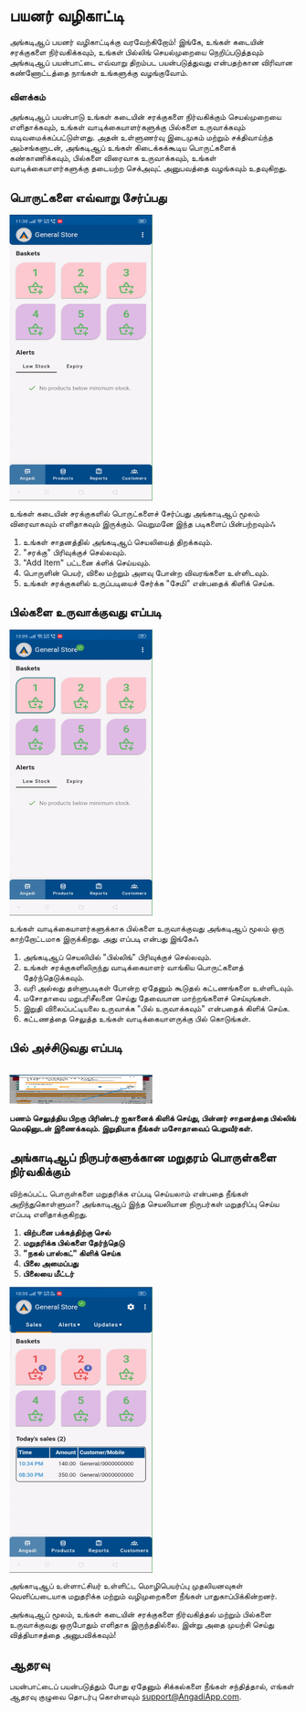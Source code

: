 # பயனர் வழிகாட்டி

அங்கடிஆப் பயனர் வழிகாட்டிக்கு வரவேற்கிறோம்! இங்கே, உங்கள் கடையின் சரக்குகளை நிர்வகிக்கவும், உங்கள் பில்லிங் செயல்முறையை நெறிப்படுத்தவும் அங்கடிஆப் பயன்பாட்டை எவ்வாறு திறம்பட பயன்படுத்துவது என்பதற்கான விரிவான கண்ணோட்டத்தை நாங்கள் உங்களுக்கு வழங்குவோம்.

### விளக்கம்

அங்கடிஆப் பயன்பாடு உங்கள் கடையின் சரக்குகளை நிர்வகிக்கும் செயல்முறையை எளிதாக்கவும், உங்கள் வாடிக்கையாளர்களுக்கு பில்களை உருவாக்கவும் வடிவமைக்கப்பட்டுள்ளது. அதன் உள்ளுணர்வு இடைமுகம் மற்றும் சக்திவாய்ந்த அம்சங்களுடன், அங்கடிஆப் உங்கள் கிடைக்கக்கூடிய பொருட்களைக் கண்காணிக்கவும், பில்களை விரைவாக உருவாக்கவும், உங்கள் வாடிக்கையாளர்களுக்கு தடையற்ற செக்அவுட் அனுபவத்தை வழங்கவும் உதவுகிறது.

## பொருட்களை எவ்வாறு சேர்ப்பது <br>

<div style="width: 250px; height: 500px; overflow: hidden;">
  <img src="/.vitepress/assets/add_item.gif" alt="Add Items" style="width: 100%; height: 100%;">
</div>

உங்கள் கடையின் சரக்குகளில் பொருட்களைச் சேர்ப்பது அங்காடிஆப் மூலம் விரைவாகவும் எளிதாகவும் இருக்கும். வெறுமனே இந்த படிகளைப் பின்பற்றவும்ஃ

1. உங்கள் சாதனத்தில் அங்கடிஆப் செயலியைத் திறக்கவும்.
2. "சரக்கு" பிரிவுக்குச் செல்லவும்.
3. "Add Item" பட்டனை க்ளிக் செய்யவும்.
4. பொருளின் பெயர், விலை மற்றும் அளவு போன்ற விவரங்களை உள்ளிடவும்.
5. உங்கள் சரக்குகளில் உருப்படியைச் சேர்க்க "சேமி" என்பதைக் கிளிக் செய்க.

## பில்களை உருவாக்குவது எப்படி <br>

<div style="width: 250px; height: 500px; overflow: hidden;">
  <img src="/.vitepress/assets/make_bill.gif" alt="Generate Bills" style="width: 100%; height: 100%;">
</div>

உங்கள் வாடிக்கையாளர்களுக்காக பில்களை உருவாக்குவது அங்கடிஆப் மூலம் ஒரு காற்றோட்டமாக இருக்கிறது. அது எப்படி என்பது இங்கேஃ

1. அங்கடிஆப் செயலியில் "பில்லிங்" பிரிவுக்குச் செல்லவும்.
2. உங்கள் சரக்குகளிலிருந்து வாடிக்கையாளர் வாங்கிய பொருட்களைத் தேர்ந்தெடுக்கவும்.
3. வரி அல்லது தள்ளுபடிகள் போன்ற ஏதேனும் கூடுதல் கட்டணங்களை உள்ளிடவும்.
4. மசோதாவை மறுபரிசீலனை செய்து தேவையான மாற்றங்களைச் செய்யுங்கள்.
5. இறுதி விலைப்பட்டியலை உருவாக்க "பில் உருவாக்கவும்" என்பதைக் கிளிக் செய்க.
6. கட்டணத்தை செலுத்த உங்கள் வாடிக்கையாளருக்கு பில் கொடுங்கள்.


## பில் அச்சிடுவது எப்படி


<br>


<img src="/.vitepress/assets/7.jpeg" width="250" height="50">

**பணம் செலுத்திய பிறகு பிரிண்டர் ஐகானைக் கிளிக் செய்து, பின்னர் சாதனத்தை பில்லிங் மெஷினுடன் இணைக்கவும். இறுதியாக நீங்கள் மசோதாவைப் பெறுவீர்கள்.**

## அங்காடிஆப் நிருபர்களுக்கான மறுதரம் பொருள்களை நிர்வகிக்கும்

விற்கப்பட்ட பொருள்களை மறுதரிக்க எப்படி செய்யலாம் என்பதை நீங்கள் அறிந்துகொள்ளுமா? அங்காடிஆப் இந்த செயலியான நிருபர்கள் மறுதரிப்பு செய்ய எப்படி எளிதாக்குகிறது.

1. **விற்பனை பக்கத்திற்கு செல்**
2. **மறுதரிக்க பில்களை தேர்ந்தெடு**
3. **"நகல் பாஸ்கட்" கிளிக் செய்க**
4. **பிலை அமைப்பது**
5. **பிலையை மீட்டர்**

<div style="width: 250px; height: 500px; overflow: hidden;">
  <img src="\.vitepress\assets\returned_items_bill.gif" alt="மீட்டப்பட்ட உருப்படிகள் பில்கள்" style="width: 100%; height: 100%;">
</div>

அங்காடிஆப் உள்ளாட்சியர் உள்ளிட்ட மொழிபெயர்ப்பு முதலியனவுகள் வெளிப்படையாக மறுதரிக்க மற்றும் வழிமுறைகளை நீங்கள் பாதுகாப்பிக்கின்றனர்.


அங்கடிஆப் மூலம், உங்கள் கடையின் சரக்குகளை நிர்வகித்தல் மற்றும் பில்களை உருவாக்குவது ஒருபோதும் எளிதாக இருந்ததில்லை. இன்று அதை முயற்சி செய்து வித்தியாசத்தை அனுபவிக்கவும்!

## ஆதரவு

பயன்பாட்டைப் பயன்படுத்தும் போது ஏதேனும் சிக்கல்களை நீங்கள் சந்தித்தால், எங்கள் ஆதரவு குழுவை தொடர்பு கொள்ளவும் support@AngadiApp.com.